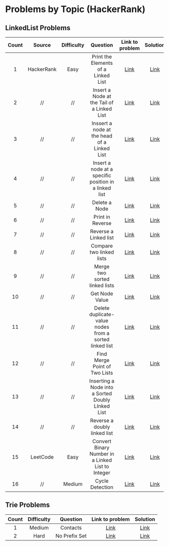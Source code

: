 # Problems by Topic (HackerRank)
## LinkedList Problems
|**Count**|**Source**| **Difficulty** | **Question** | **Link to problem** | **Solution**  
|:---:|:---:|:---:|:---:|:---:|:---:|
|1|HackerRank|Easy|Print the Elements of a Linked List|[Link](https://www.hackerrank.com/challenges/print-the-elements-of-a-linked-list/problem?isFullScreen=true)|[Link](https://github.com/tramnhatquang/Solutions-Project/blob/master/Data%20Structure%20(HackerRank%20%2B%20LeetCode)/Linked%20List/Print%20the%20Elements%20of%20a%20Linked%20List.py)
|2|//|//|Insert a Node at the Tail of a Linked List|[Link](https://www.hackerrank.com/challenges/insert-a-node-at-the-tail-of-a-linked-list/problem?isFullScreen=true)|[Link](https://github.com/tramnhatquang/Solutions-Project/blob/master/Data%20Structure%20(HackerRank%20%2B%20LeetCode)/Linked%20List/Insert%20a%20Node%20at%20the%20Tail%20of%20a%20Linked%20List.py)
|3|//|//|Inssert a node at the head of a Linked List|[Link](https://www.hackerrank.com/challenges/insert-a-node-at-the-head-of-a-linked-list/problem?isFullScreen=true)|[Link](https://github.com/tramnhatquang/Solutions-Project/blob/master/Data%20Structure%20(HackerRank%20%2B%20LeetCode)/Linked%20List/Insert%20a%20Node%20at%20the%20head%20of%20a%20linked%20list.py)
|4|//|//|Insert a node at a specific position in a linked list|[Link](https://www.hackerrank.com/challenges/insert-a-node-at-a-specific-position-in-a-linked-list/problem?isFullScreen=true)|[Link](https://github.com/tramnhatquang/Solutions-Project/blob/master/Data%20Structure%20(HackerRank%20%2B%20LeetCode)/Linked%20List/Insert%20a%20node%20at%20a%20specific%20position%20in%20a%20linked%20list.py)
|5|//|//|Delete a Node|[Link](https://www.hackerrank.com/challenges/delete-a-node-from-a-linked-list/problem?isFullScreen=true)|[Link](https://github.com/tramnhatquang/Solutions-Project/blob/master/Data%20Structure%20(HackerRank%20%2B%20LeetCode)/Linked%20List/Delete%20A%20Node.py)
|6|//|//|Print in Reverse|[Link](https://www.hackerrank.com/challenges/print-the-elements-of-a-linked-list-in-reverse/problem?isFullScreen=true)|[Link](https://github.com/tramnhatquang/Solutions-Project/blob/master/Data%20Structure%20(HackerRank%20%2B%20LeetCode)/Linked%20List/Print%20in%20Reverse.py)
|7|//|//|Reverse a Linked list|[Link](https://www.hackerrank.com/challenges/reverse-a-linked-list/problem?isFullScreen=true)|[Link](https://github.com/tramnhatquang/Solutions-Project/blob/master/Data%20Structure%20(HackerRank%20%2B%20LeetCode)/Linked%20List/Reverse%20a%20linked%20list.py)
|8|//|//|Compare two linked lists|[Link](https://www.hackerrank.com/challenges/compare-two-linked-lists/problem?isFullScreen=true)|[Link](https://github.com/tramnhatquang/Solutions-Project/blob/master/Data%20Structure%20(HackerRank%20%2B%20LeetCode)/Linked%20List/Compare%20two%20linked%20lists.py)
|9|//|//|Merge two sorted linked lists|[Link](https://www.hackerrank.com/challenges/merge-two-sorted-linked-lists/problem?isFullScreen=true)|[Link](https://github.com/tramnhatquang/Solutions-Project/blob/master/Data%20Structure%20(HackerRank%20%2B%20LeetCode)/Linked%20List/Merge%20two%20sorted%20linked%20lists.py)
|10|//|//|Get Node Value|[Link](https://www.hackerrank.com/challenges/get-the-value-of-the-node-at-a-specific-position-from-the-tail/problem?isFullScreen=true)|[Link](https://github.com/tramnhatquang/Solutions-Project/blob/master/Data%20Structure%20(HackerRank%20%2B%20LeetCode)/Linked%20List/Get%20Node%20Value.py)
|11|//|//|Delete duplicate-value nodes from a sorted linked list|[Link](https://www.hackerrank.com/challenges/delete-duplicate-value-nodes-from-a-sorted-linked-list/problem?isFullScreen=true)|[Link](https://github.com/tramnhatquang/Solutions-Project/blob/master/Data%20Structure%20(HackerRank%20%2B%20LeetCode)/Linked%20List/Delete%20duplicate-value%20nodes%20from%20a%20sorted%20linked%20list.py)
|12|//|//|Find Merge Point of Two Lists|[Link](https://www.hackerrank.com/challenges/find-the-merge-point-of-two-joined-linked-lists/problem?isFullScreen=true)|[Link](https://github.com/tramnhatquang/Solutions-Project/blob/master/Data%20Structure%20(HackerRank%20%2B%20LeetCode)/Linked%20List/Find%20Merge%20Point%20of%20Two%20lists.py)
|13|//|//|Inserting a Node into a Sorted Doubly LInked List|[Link](https://www.hackerrank.com/challenges/insert-a-node-into-a-sorted-doubly-linked-list/problem?isFullScreen=true)|[Link](https://github.com/tramnhatquang/Solutions-Project/blob/master/Data%20Structure%20(HackerRank%20%2B%20LeetCode)/Linked%20List/Inserting%20a%20Node%20into%20a%20Sorted%20Doubly%20Linked%20list.py)
|14|//|//|Reverse a doubly linked list|[Link](https://www.hackerrank.com/challenges/reverse-a-doubly-linked-list/problem?isFullScreen=true)|[Link](https://github.com/tramnhatquang/Solutions-Project/blob/master/Data%20Structure%20(HackerRank%20%2B%20LeetCode)/Linked%20List/Reverse%20a%20doubly%20linked%20list.py)
15|LeetCode|Easy|Convert Binary Number in a Linked List to Integer|[Link]()|[Link]()
16|//|Medium|Cycle Detection|[Link](https://www.hackerrank.com/challenges/detect-whether-a-linked-list-contains-a-cycle?isFullScreen=true)|[Link](https://github.com/tramnhatquang/Solutions-Project/blob/master/Data%20Structure%20(HackerRank%20%2B%20LeetCode)/Linked%20List/Cycl%3Be%20Detection.py)


## Trie Problems
|**Count**|**Difficulty** | **Question** | **Link to problem** | **Solution**  
|:---:|:---:|:---:|:---:|:---:|
1|Medium|Contacts|[Link](https://www.hackerrank.com/challenges/contacts/problem?isFullScreen=true)|[Link]()
2|Hard|No Prefix Set|[Link](https://www.hackerrank.com/challenges/no-prefix-set/problem?isFullScreen=true)|[Link]()